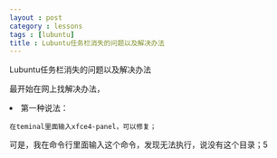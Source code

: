 ```yaml
---
layout : post
category : lessons
tags : [lubuntu]
title : Lubuntu任务栏消失的问题以及解决办法
---
```


Lubuntu任务栏消失的问题以及解决办法
<p>最开始在网上找解决办法，</p>
<li>第一种说法：</li>

    在teminal里面输入xfce4-panel，可以修复；
可是，我在命令行里面输入这个命令，发现无法执行，说没有这个目录；5
